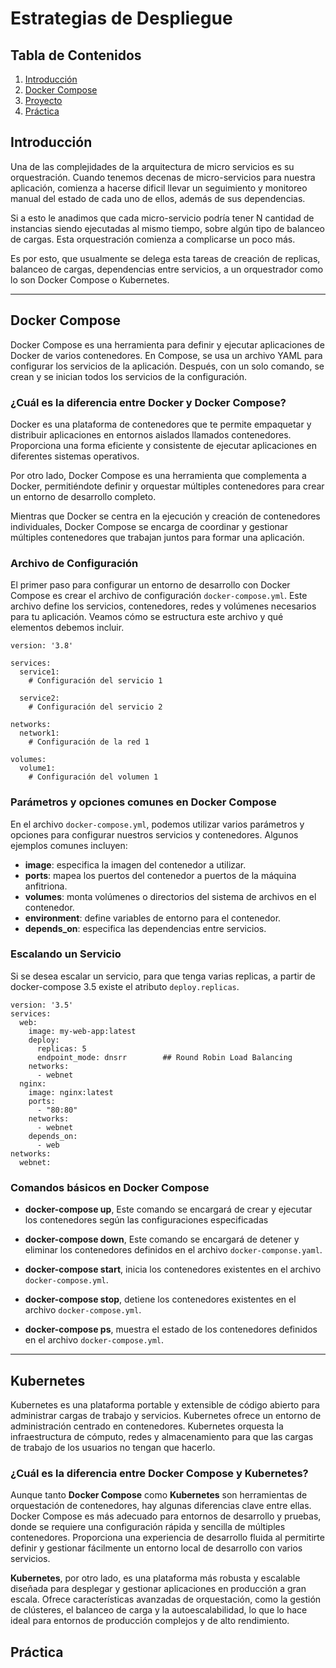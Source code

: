 # Estrategias de Despliegue

## Tabla de Contenidos
1. [Introducción](#introducción)
2. [Docker Compose](#docker-compose)   
3. [Proyecto](#proyecto)
4. [Práctica](#práctica)

## Introducción
Una de las complejidades de la arquitectura de micro servicios es su orquestración. Cuando tenemos decenas de micro-servicios para nuestra aplicación, comienza a hacerse dificil llevar un seguimiento y monitoreo manual del estado de cada uno de ellos, además de sus dependencias. 

Si a esto le anadimos que cada micro-servicio podría tener N cantidad de instancias siendo ejecutadas al mismo tiempo, sobre algún tipo de balanceo de cargas. Esta orquestración comienza a complicarse un poco más. 

Es por esto, que usualmente se delega esta tareas de creación de replicas, balanceo de cargas, dependencias entre servicios, a un orquestrador como lo son Docker Compose o Kubernetes.

---
## Docker Compose
Docker Compose es una herramienta para definir y ejecutar aplicaciones de Docker de varios contenedores. En Compose, se usa un archivo YAML para configurar los servicios de la aplicación. Después, con un solo comando, se crean y se inician todos los servicios de la configuración.

### ¿Cuál es la diferencia entre Docker y Docker Compose?
Docker es una plataforma de contenedores que te permite empaquetar y distribuir aplicaciones en entornos aislados llamados contenedores. Proporciona una forma eficiente y consistente de ejecutar aplicaciones en diferentes sistemas operativos. 

Por otro lado, Docker Compose es una herramienta que complementa a Docker, permitiéndote definir y orquestar múltiples contenedores para crear un entorno de desarrollo completo.

Mientras que Docker se centra en la ejecución y creación de contenedores individuales, Docker Compose se encarga de coordinar y gestionar múltiples contenedores que trabajan juntos para formar una aplicación.

### Archivo de Configuración
El primer paso para configurar un entorno de desarrollo con Docker Compose es crear el archivo de configuración `docker-compose.yml`. Este archivo define los servicios, contenedores, redes y volúmenes necesarios para tu aplicación. Veamos cómo se estructura este archivo y qué elementos debemos incluir.

```
version: '3.8'

services:
  service1:
    # Configuración del servicio 1

  service2:
    # Configuración del servicio 2

networks:
  network1:
    # Configuración de la red 1

volumes:
  volume1:
    # Configuración del volumen 1
```

### Parámetros y opciones comunes en Docker Compose

En el archivo `docker-compose.yml`, podemos utilizar varios parámetros y opciones para configurar nuestros servicios y contenedores. Algunos ejemplos comunes incluyen:

- **image**: especifica la imagen del contenedor a utilizar.
- **ports**: mapea los puertos del contenedor a puertos de la máquina anfitriona.
- **volumes**: monta volúmenes o directorios del sistema de archivos en el contenedor.
- **environment**: define variables de entorno para el contenedor.
- **depends_on**: especifica las dependencias entre servicios.

### Escalando un Servicio
Si se desea escalar un servicio, para que tenga varias replicas, a partir de docker-compose 3.5 existe el atributo `deploy.replicas`. 

```
version: '3.5'
services:
  web:
    image: my-web-app:latest
    deploy:
      replicas: 5
      endpoint_mode: dnsrr        ## Round Robin Load Balancing
    networks:
      - webnet
  nginx:
    image: nginx:latest
    ports:
      - "80:80"
    networks:
      - webnet
    depends_on:
      - web
networks:
  webnet:
```

### Comandos básicos en Docker Compose

- **docker-compose up**, Este comando se encargará de crear y ejecutar los contenedores según las configuraciones especificadas

- **docker-compose down**, Este comando se encargará de detener y eliminar los contenedores definidos en el archivo `docker-componse.yaml`.

- **docker-compose start**, inicia los contenedores existentes en el archivo `docker-compose.yml`.

- **docker-compose stop**, detiene los contenedores existentes en el archivo `docker-compose.yml`.

- **docker-compose ps**, muestra el estado de los contenedores definidos en el archivo `docker-compose.yml`.


---
## Kubernetes 
Kubernetes es una plataforma portable y extensible de código abierto para administrar cargas de trabajo y servicios. Kubernetes ofrece un entorno de administración centrado en contenedores. Kubernetes orquesta la infraestructura de cómputo, redes y almacenamiento para que las cargas de trabajo de los usuarios no tengan que hacerlo. 

### ¿Cuál es la diferencia entre Docker Compose y Kubernetes?
Aunque tanto **Docker Compose** como **Kubernetes** son herramientas de orquestación de contenedores, hay algunas diferencias clave entre ellas. Docker Compose es más adecuado para entornos de desarrollo y pruebas, donde se requiere una configuración rápida y sencilla de múltiples contenedores. Proporciona una experiencia de desarrollo fluida al permitirte definir y gestionar fácilmente un entorno local de desarrollo con varios servicios.

**Kubernetes**, por otro lado, es una plataforma más robusta y escalable diseñada para desplegar y gestionar aplicaciones en producción a gran escala. Ofrece características avanzadas de orquestación, como la gestión de clústeres, el balanceo de carga y la autoescalabilidad, lo que lo hace ideal para entornos de producción complejos y de alto rendimiento.


## Práctica


